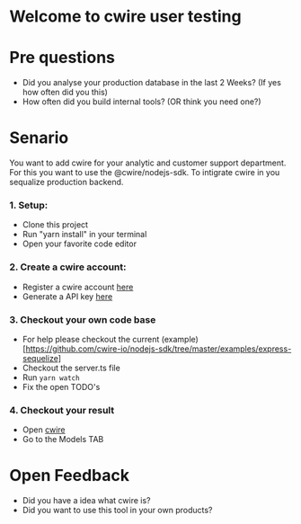 # Welcome to cwire user testing

# Pre questions
- Did you analyse your production database in the last 2 Weeks? (If yes how often did you this)
- How often did you build internal tools? (OR think you need one?)

# Senario
You want to add cwire for your analytic and customer support department. For this you want to use the @cwire/nodejs-sdk. To intigrate cwire in you sequalize production backend.

### 1. Setup:
* Clone this project
* Run "yarn install" in your terminal
* Open your favorite code editor

### 2. Create a cwire account:
* Register a cwire account [here](https://app.cwire.io)
* Generate a API key [here](https://cwa.cwire.io/)

### 3. Checkout your own code base
* For help please checkout the current (example)[https://github.com/cwire-io/nodejs-sdk/tree/master/examples/express-sequelize]
* Checkout the server.ts file
* Run ```yarn watch```
* Fix the open TODO's

### 4. Checkout your result
* Open [cwire](https://app.cwire.io/)
* Go to the Models TAB

# Open Feedback
- Did you have a idea what cwire is?
- Did you want to use this tool in your own products?
